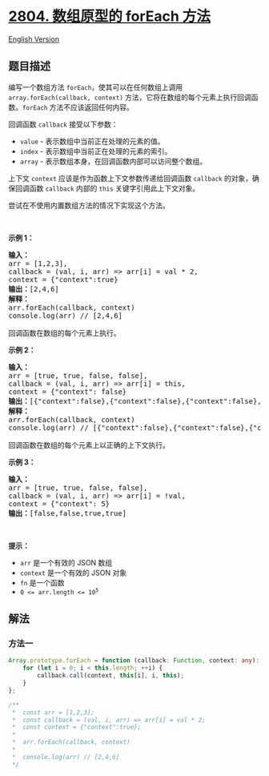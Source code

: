 # [2804. 数组原型的 forEach 方法](https://leetcode.cn/problems/array-prototype-foreach)

[English Version](/solution/2800-2899/2804.Array%20Prototype%20ForEach/README_EN.md)

## 题目描述

<!-- 这里写题目描述 -->

<p>编写一个数组方法 <code>forEach</code>，使其可以在任何数组上调用 <code>array.forEach(callback, context)</code> 方法，它将在数组的每个元素上执行回调函数。<code>forEach</code> 方法不应该返回任何内容。</p>

<p>回调函数 <code>callback</code> 接受以下参数：</p>

<ul>
	<li><code>value</code> - 表示数组中当前正在处理的元素的值。</li>
	<li><code>index</code> - 表示数组中当前正在处理的元素的索引。</li>
	<li><code>array</code> - 表示数组本身，在回调函数内部可以访问整个数组。</li>
</ul>

<p>上下文 <code>context</code> 应该是作为函数上下文参数传递给回调函数 <code>callback</code> 的对象，确保回调函数 <code>callback</code> 内部的 <code>this</code> 关键字引用此上下文对象。</p>

<p>尝试在不使用内置数组方法的情况下实现这个方法。</p>

<p>&nbsp;</p>

<p><b>示例 1：</b></p>

<pre>
<strong>输入：</strong>
arr = [1,2,3], 
callback = (val, i, arr) =&gt; arr[i] = val * 2, 
context = {"context":true}
<strong>输出：</strong>[2,4,6]
<strong>解释：</strong>
arr.forEach(callback, context)&nbsp; 
console.log(arr) // [2,4,6]

回调函数在数组的每个元素上执行。
</pre>

<p><strong class="example">示例 2：</strong></p>

<pre>
<strong>输入：</strong>
arr = [true, true, false, false], 
callback = (val, i, arr) =&gt; arr[i] = this, 
context = {"context": false}
<strong>输出：</strong>[{"context":false},{"context":false},{"context":false},{"context":false}]
<strong>解释：</strong>
arr.forEach(callback, context)&nbsp;
console.log(arr) // [{"context":false},{"context":false},{"context":false},{"context":false}]

回调函数在数组的每个元素上以正确的上下文执行。
</pre>

<p><strong class="example">示例 3：</strong></p>

<pre>
<strong>输入：</strong>
arr = [true, true, false, false], 
callback = (val, i, arr) =&gt; arr[i] = !val, 
context = {"context": 5}
<strong>输出：</strong>[false,false,true,true]
</pre>

<p>&nbsp;</p>

<p><strong>提示：</strong></p>

<ul>
	<li><code>arr</code> 是一个有效的 JSON 数组</li>
	<li><code>context</code> 是一个有效的 JSON 对象</li>
	<li><code>fn</code>&nbsp;是一个函数</li>
	<li><code>0 &lt;= arr.length &lt;= 10<sup>5</sup></code></li>
</ul>

## 解法

### 方法一

<!-- tabs:start -->

```ts
Array.prototype.forEach = function (callback: Function, context: any): void {
    for (let i = 0; i < this.length; ++i) {
        callback.call(context, this[i], i, this);
    }
};

/**
 *  const arr = [1,2,3];
 *  const callback = (val, i, arr) => arr[i] = val * 2;
 *  const context = {"context":true};
 *
 *  arr.forEach(callback, context)
 *
 *  console.log(arr) // [2,4,6]
 */
```

<!-- tabs:end -->

<!-- end -->
